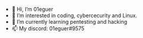 - 👋 Hi, I’m 01eguer
- 👀 I’m interested in coding, cybercecurity and Linux.
- 🌱 I’m currently learning pentesting and hacking
- 📫 My discord: 01eguer#9575

<!---
0leguer/0leguer is a ✨ special ✨ repository because its `README.md` (this file) appears on your GitHub profile.
You can click the Preview link to take a look at your changes.
--->
